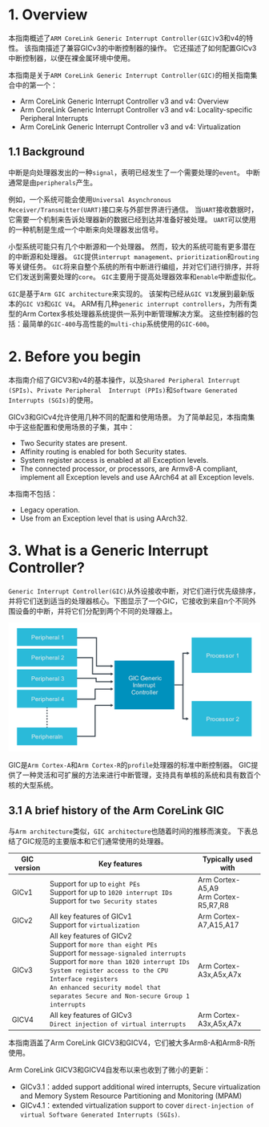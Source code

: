 # 1. Overview

本指南概述了`ARM CoreLink Generic Interrupt Controller(GIC)`v3和v4的特性。
该指南描述了兼容GICv3的中断控制器的操作。
它还描述了如何配置GICv3中断控制器，以便在裸金属环境中使用。

本指南是关于`ARM CoreLink Generic Interrupt Controller(GIC)`的相关指南集合中的第一个：
- Arm CoreLink Generic Interrupt Controller v3 and v4: Overview
- Arm CoreLink Generic Interrupt Controller v3 and v4: Locality-specific Peripheral Interrupts
- Arm CoreLink Generic Interrupt Controller v3 and v4: Virtualization

## 1.1 Background

中断是向处理器发出的一种`signal`，表明已经发生了一个需要处理的`event`。
中断通常是由`peripherals`产生。

例如，一个系统可能会使用`Universal Asynchronous Receiver/Transmitter(UART)`接口来与外部世界进行通信。
当`UART`接收数据时，它需要一个机制来告诉处理器新的数据已经到达并准备好被处理。
`UART`可以使用的一种机制是生成一个中断来向处理器发出信号。

小型系统可能只有几个中断源和一个处理器。
然而，较大的系统可能有更多潜在的中断源和处理器。
`GIC`提供`interrupt management`、`prioritization`和`routing`等关键任务。
`GIC`将来自整个系统的所有中断进行编组，并对它们进行排序，并将它们发送到需要处理的`core`。
`GIC`主要用于提高处理器效率和`enable`中断虚拟化。

`GIC`是基于`Arm GIC architecture`来实现的。
该架构已经从`GIC V1`发展到最新版本的`GIC V3`和`GIC V4`。
ARM有几种`generic interrupt controllers`，为所有类型的Arm Cortex多核处理器系统提供一系列中断管理解决方案。
这些控制器的包括：最简单的`GIC-400`与高性能的`multi-chip`系统使用的`GIC-600`。

# 2. Before you begin

本指南介绍了GICV3和v4的基本操作，以及`Shared Peripheral Interrupt (SPIs)`、`Private Peripheral 
Interrupt (PPIs)`和`Software Generated Interrupts (SGIs)`的使用。

GICv3和GICv4允许使用几种不同的配置和使用场景。
为了简单起见，本指南集中于这些配置和使用场景的子集，其中：
- Two Security states are present.
- Affinity routing is enabled for both Security states.
- System register access is enabled at all Exception levels.
- The connected processor, or processors, are Armv8-A compliant, implement all Exception levels and use AArch64 at all Exception levels.

本指南不包括：
- Legacy operation.
- Use from an Exception level that is using AArch32.

# 3. What is a Generic Interrupt Controller?

`Generic Interrupt Controller(GIC)`从外设接收中断，对它们进行优先级排序，并将它们送到适当的处理器核心。下图显示了一个GIC，它接收到来自n个不同外围设备的中断，并将它们分配到两个不同的处理器上。

![image](./Images/0x1.png)

GIC是`Arm Cortex-A`和`Arm Cortex-R`的`profile`处理器的标准中断控制器。
GIC提供了一种灵活和可扩展的方法来进行中断管理，支持具有单核的系统和具有数百个核的大型系统。

## 3.1 A brief history of the Arm CoreLink GIC

与`Arm architecture`类似，`GIC architecture`也随着时间的推移而演变。 下表总结了GIC规范的主要版本和它们通常使用的处理器。

GIC version | Key features | Typically used with
---|---|---
GICv1 | Support for up to `eight PEs`</br>Support for up to `1020 interrupt IDs`</br>Support for `two Security states`| Arm Cortex-A5,A9</br>Arm Cortex-R5,R7,R8
GICv2 | All key features of GICv1</br>Support for `virtualization`|Arm Cortex-A7,A15,A17
GICv3 | All key features of GICv2</br>Support for `more than eight PEs`</br>Support for `message-signaled interrupts`</br>Support for `more than 1020 interrupt IDs`</br>`System register access to the CPU Interface registers`</br>`An enhanced security model that separates Secure and Non-secure Group 1 interrupts`|Arm Cortex-A3x,A5x,A7x
GICV4 | All key features of GICv3</br>`Direct injection of virtual interrupts`|Arm Cortex-A3x,A5x,A7x

本指南涵盖了Arm CoreLink GICV3和GICV4，它们被大多Arm8-A和Arm8-R所使用。

Arm CoreLink GICV3和GICV4自发布以来也收到了微小的更新：
- GICv3.1：added support additional wired interrupts, Secure virtualization and Memory System Resource Partitioning and Monitoring (MPAM)
- GICv4.1：extended virtualization support to cover `direct-injection of virtual Software Generated Interrupts (SGIs)`.
